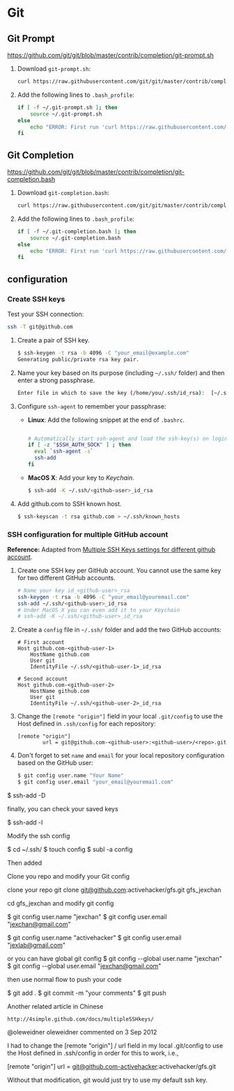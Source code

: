 # Git

## Git Prompt

https://github.com/git/git/blob/master/contrib/completion/git-prompt.sh

1. Download `git-prompt.sh`:

    ```sh
    curl https://raw.githubusercontent.com/git/git/master/contrib/completion/git-prompt.sh -o ~/.git-prompt.sh
    ```
2. Add the following lines to `.bash_profile`:

    ```sh
    if [ -f ~/.git-prompt.sh ]; then
        source ~/.git-prompt.sh
    else
        echo "ERROR: First run 'curl https://raw.githubusercontent.com/git/git/master/contrib/completion/git-prompt.sh -o ~/.git-prompt.sh'"
    fi
    ```

## Git Completion

https://github.com/git/git/blob/master/contrib/completion/git-completion.bash

1. Download `git-completion.bash`:

    ```sh
    curl https://raw.githubusercontent.com/git/git/master/contrib/completion/git-completion.bash -o ~/.git-completion.bash
    ```
2. Add the following lines to `.bash_profile`:

    ```sh
    if [ -f ~/.git-completion.bash ]; then
        source ~/.git-completion.bash
    else
        echo "ERROR: First run 'curl https://raw.githubusercontent.com/git/git/master/contrib/completion/git-completion.bash -o ~/.git-completion.bash'"
    fi
    ```

## configuration

### Create SSH keys

Test your SSH connection:

```sh
ssh -T git@github.com
```

1. Create a pair of SSH key.

    ```sh
    $ ssh-keygen -t rsa -b 4096 -C "your_email@example.com"
    Generating public/private rsa key pair.
    ```
2. Name your key based on its purpose (including `~/.ssh/` folder) and then enter a strong passphrase.

    ```sh
    Enter file in which to save the key (/home/you/.ssh/id_rsa):  [~/.ssh/<github-user>_id_rsa]
    ```

4. Configure `ssh-agent` to remember your passphrase:
    - **Linux**: Add the following snippet at the end of `.bashrc`.

        ```sh

        # Automatically start ssh-agent and load the ssh-key(s) on login:
        if [ -z "$SSH_AUTH_SOCK" ] ; then
          eval `ssh-agent -s`
          ssh-add
        fi
        ```
    - **MacOS X**: Add your key to _Keychain_.

        ```sh
        $ ssh-add -K ~/.ssh/<github-user>_id_rsa
        ```
5. Add github.com to SSH known host.

    ```sh
    $ ssh-keyscan -t rsa github.com > ~/.ssh/known_hosts
    ```

### SSH configuration for multiple GitHub account

**Reference:** Adapted from [Multiple SSH Keys settings for different github account](https://gist.github.com/jexchan/2351996).

1. Create one SSH key per GitHub account. You cannot use the same key for two different GitHub accounts.

    ```sh
    # Name your key id_<github-user>_rsa
    ssh-keygen -t rsa -b 4096 -C "your_email@youremail.com"
    ssh-add ~/.ssh/<github-user>_id_rsa
    # Under MacOS X you can even add it to your Keychain
    # ssh-add -K ~/.ssh/<github-user>_id_rsa
    ```
1. Create a `config` file in `~/.ssh/` folder and add the two GitHub accounts:

    ```
    # First account
    Host github.com-<github-user-1>
        HostName github.com
        User git
        IdentityFile ~/.ssh/<github-user-1>_id_rsa

    # Second account
    Host github.com-<github-user-2>
        HostName github.com
        User git
        IdentityFile ~/.ssh/<github-user-2>_id_rsa
    ```

1. Change the `[remote "origin"]` field in your local `.git/config` to use the Host defined in `.ssh/config` for each repository:

    ```
    [remote "origin"]
            url = git@github.com-<github-user>:<github-user>/<repo>.git
    ```

1. Don't forget to set `name` and `email` for your local repository configuration based on the GitHub user:

    ```sh
    $ git config user.name "Your Name"
    $ git config user.email "your_email@youremail.com"
    ```

$ ssh-add -D

finally, you can check your saved keys

$ ssh-add -l

Modify the ssh config

$ cd ~/.ssh/
$ touch config
$ subl -a config

Then added


Clone you repo and modify your Git config

clone your repo git clone git@github.com:activehacker/gfs.git gfs_jexchan

cd gfs_jexchan and modify git config

$ git config user.name "jexchan"
$ git config user.email "jexchan@gmail.com"

$ git config user.name "activehacker"
$ git config user.email "jexlab@gmail.com"

or you can have global git config $ git config --global user.name "jexchan" $ git config --global user.email "jexchan@gmail.com"

then use normal flow to push your code

$ git add .
$ git commit -m "your comments"
$ git push

Another related article in Chinese

    http://4simple.github.com/docs/multipleSSHkeys/

@oleweidner
oleweidner commented on 3 Sep 2012

I had to change the [remote "origin"] / url field in my local .git/config to use the Host defined in .ssh/config in order for this to work, i.e.,

[remote "origin"]
        url = git@github.com-activehacker:activehacker/gfs.git

Without that modification, git would just try to use my default ssh key.
